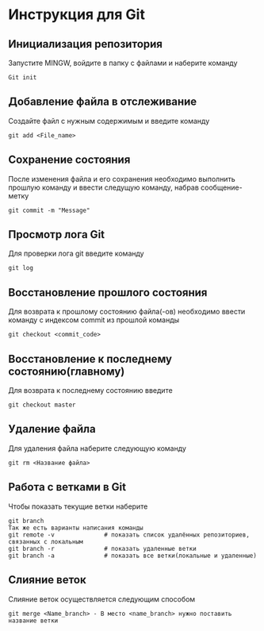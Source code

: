 # Инструкция для Git

## Инициализация репозитория
Запустите MINGW, войдите в папку с файлами и наберите команду

>
    Git init


## Добавление файла в отслеживание
Создайте файл с нужным содержимым и введите команду

>
    git add <File_name>

## Сохранение состояния
После изменения файла и его сохранения необходимо выполнить прошлую команду и ввести следущую команду, набрав сообщение- метку

>
    git commit -m "Message"

## Просмотр лога Git
Для проверки лога git введите команду

>
    git log

## Восстановление прошлого состояния
Для возврата к прошлому состоянию файла(-ов) необходимо ввести команду с индексом commit из прошлой команды
>
    git checkout <commit_code>

## Восстановление к последнему состоянию(главному)
Для возврата к последнему состоянию введите
>
    git checkout master

## Удаление файла
Для удаления файла наберите следующую команду
>
    git rm <Название файла>

## Работа с ветками в Git
Чтобы показать текущие ветки наберите
>   
    git branch
    Так же есть варианты написания команды
    git remote -v              # показать список удалённых репозиториев, связанных с локальным
    git branch -r              # показать удаленные ветки
    git branch -a              # показать все ветки(локальные и удаленные)
    
## Слияние веток
Слияние веток осуществляется следующим способом
>
    git merge <Name_branch> - В место <name_branch> нужно поставить название ветки

